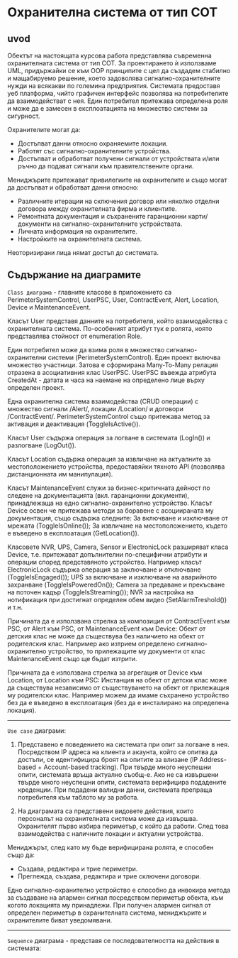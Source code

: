 # Охранителна система от тип СОТ

## uvod

Обектът на настоящата курсова работа представлява съвременна охранителната система от тип СОТ. За проектирането ѝ използваме UML, придържайки се към OOP принципите с цел да създадем стабилно и мащабируемо решение, което задоволява сигнално-охранителните нужди на всякакви по големина предприятия. Системата предоставя уеб платформа, чийто графичен интерфейс позволява на потребителите да взаимодействат с нея. Един потребител притежава определена роля и може да е замесен в експлоатацията на множество системи за сигурност.

Охранителите могат да:

- Достъпват данни относно охраняемите локации.
- Работят със сигнално-охранителните устройства.
- Достъпват и обработват получени сигнали от устройствата и/или ръчно да подават сигнали към правителствените органи.

Мениджърите притежават привилегиите на охранителите и също могат да достъпват и обработват данни относно:

- Различните итерации на сключения договор или няколко отделни договора между охранителната фирма и клиентите.
- Ремонтната документация и съхранените гаранционни карти/документи на сигнално-охранителните устройствата.
- Личната информация на охранителите.
- Настройките на охранителната система.

Неоторизирани лица нямат достъп до системата.

## Съдържание на диаграмите

`Class диаграма` - главните класове в приложението са PerimeterSystemControl, UserPSC, User, ContractEvent, Alert, Location, Device и MaintenanceEvent.

Класът User представя данните на потребителя, който взаимодейства с охранителната система. По-особеният атрибут тук е ролята, която представлява стойност от enumeration Role.

Един потребител може да взима роля в множество сигнално-охранителни системи (PerimeterSystemControl). Един проект включва множество участници. Затова е сформирана Many-To-Many релация отразена в асоциативния клас UserPSC.
UserPSC въвежда атрибутa CreatedAt - датата и часа на наемане на определено лице върху определен проект.

Една охранителна система взаимодейства (CRUD операции) с множество сигнали /Alert/, локации /Location/ и договори /ContractEvent/. PerimeterSystemControl също притежава метод за активация и деактивация (ToggleIsActive()).

Класът User съдържа операция за логване в системата (LogIn()) и разлогване (LogOut()).

Класът Location съдържа операция за извличане на актуалните за местоположението устройства, предоставяйки тяхното API (позволява дистанционната им манипулация).

Класът MaintenanceEvent служи за бизнес-критичната дейност по следене на документацията (вкл. гаранционни документи), принадлежаща на едно сигнално-охранително устройство.
Класът Device освен че притежава методи за боравене с асоциираната му документация, също съдържа следните: За включване и изключване от мрежата (ToggleIsOnline()); За извличане на местоположението, където е въведено в експлоатация (GetLocation()).

Класовете NVR, UPS, Camera, Sensor и ElectronicLock разширяват класа Device, т.е. притежават допълнителни по-специфични атрибути и операции според представяното устройство. Например класът ElectronicLock съдържа операция за заключване и отключване (ToggleIsEngaged()); UPS за включване и изключване на аварийното захранване (ToggleIsPoweredOn()); Camera за предаване и прекъсване на поточен кадър (ToggleIsStreaming()); NVR за настройка на нотификация при достигнат определен обем видео (SetAlarmTreshold()) и т.н.

Причината да е използвана стрелка за композиция от ContractEvent към PSC, от Alert към PSC, от MaintenanceEvent към Device: Обект от детския клас не може да съществува без наличието на обект от родителския клас. Например ако изтрием определено сигнално-охранително устройство, то прилежащите му документи от клас MaintenanceEvent също ще бъдат изтрити.

Причината да е използвана стрелка за агрегация от Device към Location, от Location към PSC: Инстанция на обект от детски клас може да съществува независимо от съществуването на обект от прилежащия му родителски клас. Например можем да имаме съхранено устройство без да е въведено в експлоатация (без да е инсталирано на определена локация).

---

`Use case` диаграми:

1. Представено е поведението на системата при опит за логване в нея. Посредством IP адреса на клиента и акаунта, който се опитва да достъпи, се идентифицира броят на опитите за влизане (IP Address-based + Account-based tracking). При твърде много неуспешни опити, системата връща актуално съобщ-е. Ако не са извършени твърде много неуспешни опити, системата верифицира подадените креденции. При подадени валидни данни, системата препраща потребителя към таблото му за работа.

2. На диаграмата са представени видовете действия, които персоналът на охранителната система може да извършва.
   Охранителят първо избира периметър, с който да работи. След това взаимодейства с наличните локации и актуални устройства.

Мениджърът, след като му бъде верифицирана ролята, е способен също да:

- Създава, редактира и трие периметри.
- Преглежда, създава, редактира и трие сключени договори.

Едно сигнално-охранително устройство е способно да инвокира метода за създаване на алармен сигнал посредством периметър обекта, към когото локацията му принадлежи. При получен алармен сигнал от определен периметър в охранителната система, мениджърите и охранителите биват уведомявани.

---

`Sequence` диаграма - представя се последователността на действия в системата:
